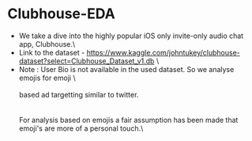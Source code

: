 # Clubhouse-EDA
* We take a dive into the highly popular iOS only invite-only audio chat app, Clubhouse.\
* Link to the dataset - https://www.kaggle.com/johntukey/clubhouse-dataset?select=Clubhouse_Dataset_v1.db \
* Note : User Bio is not available in the used dataset. So we analyse emojis for emoji \ <br />
         <br> based ad targetting similar to twitter.<br /> \
        <br> For analysis based on emojis a fair assumption has been made that emoji's are more of a personal touch.\

